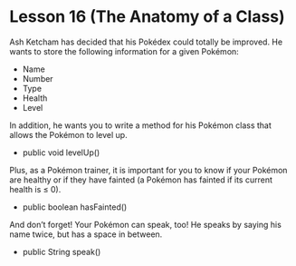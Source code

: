 # Lesson 16 (The Anatomy of a Class)

Ash Ketcham has decided that his Pokédex could totally be
improved. He wants to store the following information for a
given Pokémon:
- Name
- Number
- Type
- Health
- Level

In addition, he wants you to write a method for his Pokémon
class that allows the Pokémon to level up.
- public void levelUp()

Plus, as a Pokémon trainer, it is important for you to know if
your Pokémon are healthy or if they have fainted (a
Pokémon has fainted if its current health is ≤ 0).
- public boolean hasFainted()

And don’t forget! Your Pokémon can speak, too! He speaks
by saying his name twice, but has a space in between.
- public String speak()
